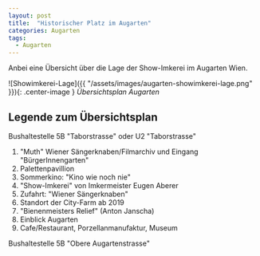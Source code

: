 ```yaml
---
layout: post
title:  "Historischer Platz im Augarten"
categories: Augarten
tags:
  - Augarten
---
```


Anbei eine Übersicht über die Lage der Show-Imkerei im Augarten Wien.

![Showimkerei-Lage]({{ "/assets/images/augarten-showimkerei-lage.png" }}){: .center-image }
*Übersichtsplan Augarten*

## Legende zum Übersichtsplan

Bushaltestelle 5B "Taborstrasse" oder U2 "Taborstrasse"

1. "Muth" Wiener Sängerknaben/Filmarchiv und Eingang "BürgerInnengarten"
2. Palettenpavillion
3. Sommerkino: "Kino wie noch nie"
4. "Show-Imkerei" von Imkermeister Eugen Aberer
5. Zufahrt: "Wiener Sängerknaben"
6. Standort der City-Farm ab 2019
7. "Bienenmeisters Relief" (Anton Janscha)
8. Einblick Augarten
9. Cafe/Restaurant, Porzellanmanufaktur, Museum

Bushaltestelle 5B "Obere Augartenstrasse"